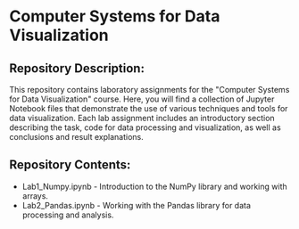 # Computer Systems for Data Visualization

## Repository Description:
This repository contains laboratory assignments for the "Computer Systems for Data Visualization" course. Here, you will find a collection of Jupyter Notebook files that demonstrate the use of various techniques and tools for data visualization. Each lab assignment includes an introductory section describing the task, code for data processing and visualization, as well as conclusions and result explanations.

## Repository Contents:
- Lab1_Numpy.ipynb - Introduction to the NumPy library and working with arrays.
- Lab2_Pandas.ipynb - Working with the Pandas library for data processing and analysis.
